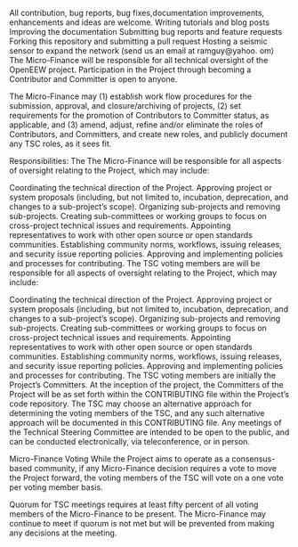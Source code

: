 All contribution, bug reports, bug fixes,documentation improvements, enhancements and ideas are welcome.
Writing tutorials and blog posts
Improving the documentation
Submitting bug reports and feature requests
Forking this repository and submitting a pull request
Hosting a seismic sensor to expand the network (send us an email at ramguy@yahoo. om)
The Micro-Finance will be responsible for all technical oversight of the OpenEEW project. Participation in the Project through becoming a Contributor and Committer is open to anyone.

The Micro-Finance may (1) establish work flow procedures for the submission, approval, and closure/archiving of projects, (2) set requirements for the promotion of Contributors to Committer status, as applicable, and (3) amend, adjust, refine and/or eliminate the roles of Contributors, and Committers, and create new roles, and publicly document any TSC roles, as it sees fit.

Responsibilities:
The The Micro-Finance will be responsible for all aspects of oversight relating to the Project, which may include:

Coordinating the technical direction of the Project.
Approving project or system proposals (including, but not limited to, incubation, deprecation, and changes to a sub-project’s scope).
Organizing sub-projects and removing sub-projects.
Creating sub-committees or working groups to focus on cross-project technical issues and requirements.
Appointing representatives to work with other open source or open standards communities.
Establishing community norms, workflows, issuing releases, and security issue reporting policies.
Approving and implementing policies and processes for contributing.
The TSC voting members are  will be responsible for all aspects of oversight relating to the Project, which may include:

Coordinating the technical direction of the Project.
Approving project or system proposals (including, but not limited to, incubation, deprecation, and changes to a sub-project’s scope).
Organizing sub-projects and removing sub-projects.
Creating sub-committees or working groups to focus on cross-project technical issues and requirements.
Appointing representatives to work with other open source or open standards communities.
Establishing community norms, workflows, issuing releases, and security issue reporting policies.
Approving and implementing policies and processes for contributing.
The TSC voting members are initially the Project’s Committers. At the inception of the project, the Committers of 
the Project will be as set forth within the CONTRIBUTING file within the Project’s code repository. The TSC may 
choose an alternative approach for determining the voting members of the TSC, and any such alternative approach 
will be documented in this CONTRIBUTING file. Any meetings of the Technical Steering Committee are intended to
be open to the public, and can be conducted electronically, via teleconference, or in person.

Micro-Finance Voting
While the Project aims to operate as a consensus-based community, if any Micro-Finance decision requires a vote
to move the Project forward, the voting members of the TSC will vote on a one vote per voting member basis.

Quorum for TSC meetings requires at least fifty percent of all voting members of the Micro-Finance to be present. 
The Micro-Finance may continue to meet if quorum is not met but will be prevented from making any decisions at the 
meeting.
